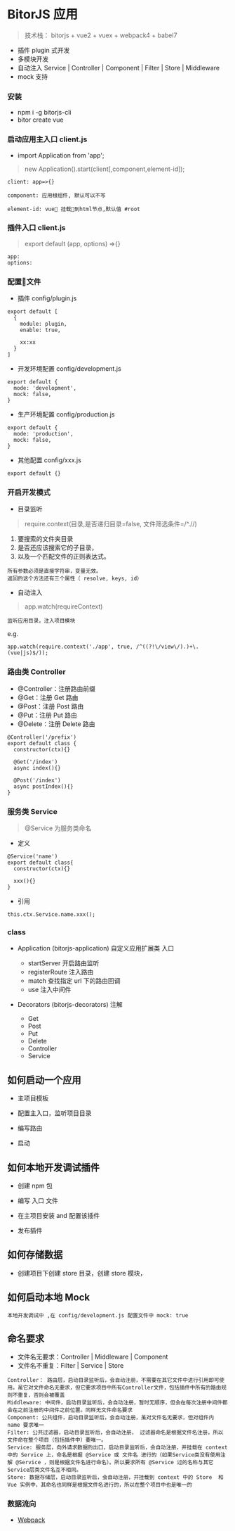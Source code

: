 # BitorJS 应用

> 技术栈： bitorjs + vue2 + vuex + webpack4 + babel7

- 插件 plugin 式开发
- 多模块开发
- 自动注入 Service | Controller | Component | Filter | Store | Middleware
- mock 支持


### 安装

- npm i -g bitorjs-cli
- bitor create vue


### 启动应用主入口 client.js
- import Application from 'app';
> new Application().start(client[,component,element-id]);
```
client: app=>{}

component: 应用根组件, 默认可以不写

element-id: vue 挂载到html节点,默认值 #root
```

### 插件入口 client.js
> export default (app, options) =>{}
```
app:
options:
```

### 配置文件 
- 插件 config/plugin.js
```
export default [
  {
    module: plugin,
    enable: true,

    xx:xx
  }
]
```
- 开发环境配置 config/development.js
```
export default {
  mode: 'development',
  mock: false,
}
```

- 生产环境配置 config/production.js
```
export default {
  mode: 'production',
  mock: false,
}
```
- 其他配置 config/xxx.js
```
export default {}
```

### 开启开发模式
- 目录监听
> require.context(目录,是否递归目录=false, 文件筛选条件=/^\.\//)
1. 要搜索的文件夹目录
1. 是否还应该搜索它的子目录，
1. 以及一个匹配文件的正则表达式。

```
所有参数必须是直接字符串，变量无效。
返回的这个方法还有三个属性（ resolve, keys, id）
```

- 自动注入 
> app.watch(requireContext)

```
监听应用目录，注入项目模块
```
e.g.
```
app.watch(require.context('./app', true, /^((?!\/view\/).)+\.(vue|js)$/));
```

### 路由类 Controller
- @Controller：注册路由前缀
- @Get：注册 Get 路由
- @Post：注册 Post 路由
- @Put：注册 Put 路由
- @Delete：注册 Delete 路由
```
@Controller('/prefix')
export default class {
  constructor(ctx){}

  @Get('/index')
  async index(){}

  @Post('/index')
  async postIndex(){}
}
```

### 服务类 Service
> @Service 为服务类命名
- 定义
```
@Service('name')
export default class{
  constructor(ctx){}

  xxx(){}
}
```
- 引用
```
this.ctx.Service.name.xxx();
```

### class

- Application (bitorjs-application) 自定义应用扩展类 入口
  - startServer   开启路由监听
  - registerRoute 注入路由
  - match         查找指定 url 下的路由回调
  - use           注入中间件

- Decorators (bitorjs-decorators) 注解
  - Get 
  - Post
  - Put
  - Delete
  - Controller 
  - Service 



## 如何启动一个应用

- 主项目模板

- 配置主入口，监听项目目录

- 编写路由

- 启动


## 如何本地开发调试插件
- 创建 npm 包

- 编写 入口 文件

- 在主项目安装 and 配置该插件

- 发布插件

## 如何存储数据

- 创建项目下创建 store 目录，创建 store 模块，


## 如何启动本地 Mock

```
本地开发调试中 ,在 config/development.js 配置文件中 mock: true 
```


## 命名要求
- 文件名无要求：Controller | Middleware | Component
- 文件名不重复：Filter | Service | Store

```
Controller： 路由层，启动目录监听后，会自动注册，不需要在其它文件中进行引用即可使用。虽它对文件命名无要求，但它要求项目中所有Controller文件，包括插件中所有的路由规则不重复，否则会被覆盖
Middleware: 中间件，启动目录监听后，会自动注册，暂时无顺序，但会在每次注册中间件都会在之前注册的中间件之前位置。同样无文件命名要求
Component: 公共组件，启动目录监听后，会自动注册，虽对文件名无要求，但对组件内 name 要求唯一
Filter: 公共过滤器，启动目录监听后，会自动注册， 过滤器命名是根据文件名注册，所以文件命在整个项目（包括插件中）要唯一。
Service: 服务层，向外请求数据的出口，启动目录监听后，会自动注册，并挂载在 context 中的 Service 上，命名是根据 @Service 或 文件名 进行的（如果Service类没有使用注解 @Service ，则是根据文件名进行命名）。所以要求所有 @Service 过的名称与其它Service层类文件名互不相同。
Store: 数据存储层，启动目录监听后，会自动注册，并挂载到 context 中的 Store  和 Vue 实例中，其命名也同样是根据文件名进行的，所以在整个项目中也是唯一的
```

### 数据流向





- [Webpack](https://www.imooc.com/article/details/id/30520)


